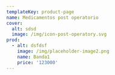 ```yaml
---
templateKey: product-page
name: Medicamentos post operatorio
cover:
  alt: sdsd
  image: /img/icon-post-operatory.svg
prod:
  - alt: dsfdsf
    image: /img/placeholder-image2.png
    name: Banda1
    price: '123000'
---
```


